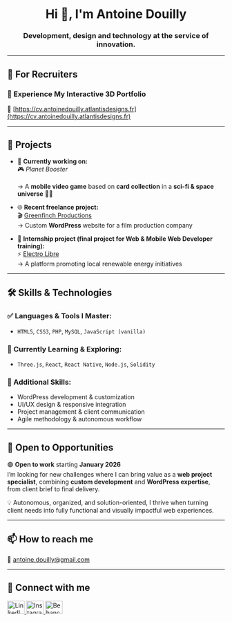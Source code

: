 <h1 align="center">Hi 👋, I'm Antoine Douilly</h1>
<h3 align="center">Development, design and technology at the service of innovation.</h3>

---

## 🎯 For Recruiters

### 🚀 Experience My Interactive 3D Portfolio  
🔗 [https://cv.antoinedouilly.atlantisdesigns.fr](https://cv.antoinedouilly.atlantisdesigns.fr)

---

## 💼 Projects

- 🔭 **Currently working on:**  
  🎮 *Planet Booster*  
  <br>→ A **mobile video game** based on **card collection** in a **sci-fi & space universe** 🌌🚀

- 🌐 **Recent freelance project:**  
  🎬 [Greenfinch Productions](https://www.greenfinch-productions.fr)  
  → Custom **WordPress** website for a film production company

- 🧪 **Internship project (final project for Web & Mobile Web Developer training):**  
  ⚡ [Electro Libre](https://electro-libre.org)  
  → A platform promoting local renewable energy initiatives

---

## 🛠️ Skills & Technologies

### ✅ Languages & Tools I Master:
- `HTML5`, `CSS3`, `PHP`, `MySQL`, `JavaScript (vanilla)`

### 🔄 Currently Learning & Exploring:
- `Three.js`, `React`, `React Native`, `Node.js`, `Solidity`

### 🧩 Additional Skills:
- WordPress development & customization
- UI/UX design & responsive integration
- Project management & client communication
- Agile methodology & autonomous workflow

---

## 🚀 Open to Opportunities

🟢 **Open to work** starting **January 2026**  
I’m looking for new challenges where I can bring value as a **web project specialist**, combining **custom development** and **WordPress expertise**, from client brief to final delivery.

💡 Autonomous, organized, and solution-oriented, I thrive when turning client needs into fully functional and visually impactful web experiences.

---

## 📫 How to reach me

**📧** antoine.douilly@gmail.com

---

## 🤝 Connect with me

<p align="left">
  <a href="https://www.linkedin.com/in/antoine-douilly/" target="_blank">
    <img src="https://raw.githubusercontent.com/rahuldkjain/github-profile-readme-generator/master/src/images/icons/Social/linked-in-alt.svg" alt="LinkedIn" height="30" width="40" />
  </a>
  <a href="https://www.instagram.com/design_antoine_douilly/" target="_blank">
    <img src="https://raw.githubusercontent.com/rahuldkjain/github-profile-readme-generator/master/src/images/icons/Social/instagram.svg" alt="Instagram" height="30" width="40" />
  </a>
  <a href="https://www.behance.net/antoinedouilly" target="_blank">
    <img src="https://raw.githubusercontent.com/rahuldkjain/github-profile-readme-generator/master/src/images/icons/Social/behance.svg" alt="Behance" height="30" width="40" />
  </a>
</p>
